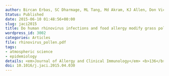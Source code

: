 ```yaml
---
author: Bircan Erbas, SC Dharmage, ML Tang, Md Akram, KJ Allen, Don Vicendese, JM Davies, Rob J Hyndman, Ed J Newbigin, PE Taylor, PG  Bardin, Michael J Abramson
Status: Published
date: 2015-06-10 01:48:56+00:00
slug: jaci2015
title: Do human rhinovirus infections and food allergy modify grass pollen–induced asthma hospital admissions in children?
wordpress_id: 3002
categories: Articles
file: rhinovirus_pollen.pdf
tags:
- atmospheric science
- epidemiology
details: <em>Journal of Allergy and Clinical Immunology</em> <b>136</b>(4), 1118–1120.e2
doi: 10.1016/j.jaci.2015.04.030
---
```

